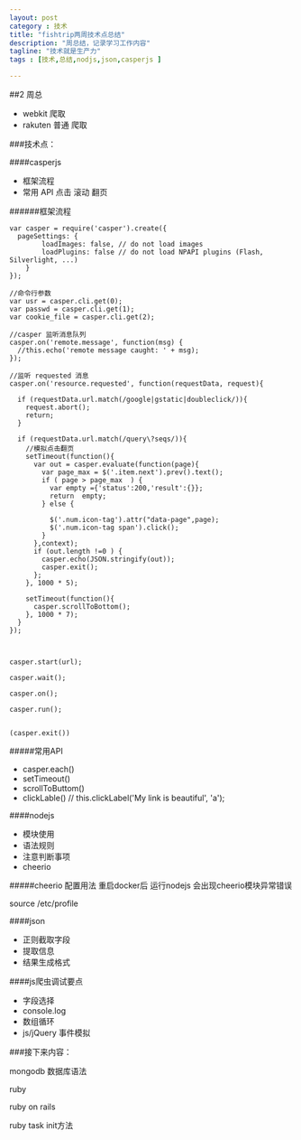 ```yaml
---
layout: post
category : 技术
title: "fishtrip两周技术点总结"
description: "周总结，记录学习工作内容"
tagline: "技术就是生产力"
tags : [技术,总结,nodjs,json,casperjs ]

---
```


##2 周总

- webkit 爬取
- rakuten 普通 爬取

###技术点：

####casperjs

- 框架流程
- 常用 API 点击 滚动 翻页



######框架流程
```
var casper = require('casper').create({
  pageSettings: {
        loadImages: false, // do not load images
        loadPlugins: false // do not load NPAPI plugins (Flash, Silverlight, ...)
    }
});

//命令行参数
var usr = casper.cli.get(0);
var passwd = casper.cli.get(1);
var cookie_file = casper.cli.get(2);

//casper 监听消息队列
casper.on('remote.message', function(msg) {
  //this.echo('remote message caught: ' + msg);
});

//监听 requested 消息
casper.on('resource.requested', function(requestData, request){

  if (requestData.url.match(/google|gstatic|doubleclick/)){
    request.abort();
    return;
  }

  if (requestData.url.match(/query\?seqs/)){
    //模拟点击翻页
    setTimeout(function(){
      var out = casper.evaluate(function(page){
        var page_max = $('.item.next').prev().text();
        if ( page > page_max  ) {
          var empty ={'status':200,'result':{}};
          return  empty;
        } else {

          $('.num.icon-tag').attr("data-page",page);
          $('.num.icon-tag span').click();
        }
      },context);
      if (out.length !=0 ) {
        casper.echo(JSON.stringify(out));
        casper.exit();
      };
    }, 1000 * 5);

    setTimeout(function(){
      casper.scrollToBottom();
    }, 1000 * 7);
  }
});



casper.start(url);

casper.wait();

casper.on();

casper.run();


(casper.exit())

```

#####常用API
- casper.each()
- setTimeout()
- scrollToButtom()
- clickLable() // this.clickLabel('My link is beautiful', 'a');


####nodejs

- 模块使用
- 语法规则
- 注意判断事项
- cheerio

#####cheerio 配置用法
重启docker后 运行nodejs 会出现cheerio模块异常错误

source /etc/profile




####json

- 正则截取字段
- 提取信息 
- 结果生成格式

####js爬虫调试要点

- 字段选择
- console.log
- 数组循环
- js/jQuery 事件模拟

###接下来内容：

mongodb 数据库语法

ruby

ruby on rails

ruby task init方法
